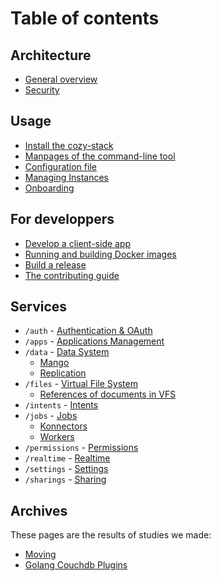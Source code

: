 Table of contents
=================

## Architecture

- [General overview](architecture.md)
- [Security](security.md)

## Usage

- [Install the cozy-stack](INSTALL.md)
- [Manpages of the command-line tool](cli/cozy-stack.md)
- [Configuration file](config.md)
- [Managing Instances](instance.md)
- [Onboarding](onboarding.md)

## For developpers

- [Develop a client-side app](client-app-dev.md)
- [Running and building Docker images](docker.md)
- [Build a release](release.md)
- [The contributing guide](CONTRIBUTING.md)

## Services

- `/auth` - [Authentication & OAuth](auth.md)
- `/apps` - [Applications Management](apps.md)
- `/data` - [Data System](data-system.md)
  - [Mango](mango.md)
  - [Replication](replication.md)
- `/files` - [Virtual File System](files.md)
  - [References of documents in VFS](references-docs-in-vfs.md)
- `/intents` - [Intents](intents.md)
- `/jobs` - [Jobs](jobs.md)
  - [Konnectors](konnectors.md)
  - [Workers](workers.md)
- `/permissions` - [Permissions](permissions.md)
- `/realtime` - [Realtime](realtime.md)
- `/settings` - [Settings](settings.md)
- `/sharings` - [Sharing](sharing.md)

## Archives

These pages are the results of studies we made:

- [Moving](moving.md)
- [Golang Couchdb Plugins](couchdb-plugins.md)
